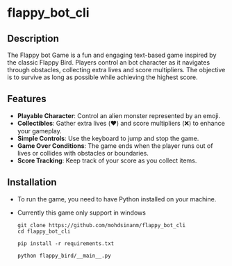 # flappy_bot_cli

## Description
The Flappy bot Game is a fun and engaging text-based game inspired by the classic Flappy Bird. Players control an bot character as it navigates through obstacles, collecting extra lives and score multipliers. The objective is to survive as long as possible while achieving the highest score.

## Features
- **Playable Character**: Control an alien monster represented by an emoji.
- **Collectibles**: Gather extra lives (❤️) and score multipliers (❌) to enhance your gameplay.
- **Simple Controls**: Use the keyboard to jump and stop the game.
- **Game Over Conditions**: The game ends when the player runs out of lives or collides with obstacles or boundaries.
- **Score Tracking**: Keep track of your score as you collect items.

## Installation
- To run the game, you need to have Python installed on your machine. 
- Currently this game only support in windows

   ```
   git clone https://github.com/mohdsinanm/flappy_bot_cli
   cd flappy_bot_cli

   pip install -r requirements.txt

   python flappy_bird/__main__.py

   ```